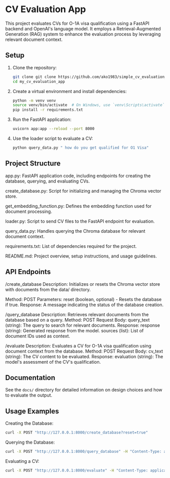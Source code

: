 # CV Evaluation App

This project evaluates CVs for O-1A visa qualification using a FastAPI backend and OpenAI's language model. It employs a Retrieval-Augmented Generation (RAG) system to enhance the evaluation process by leveraging relevant document context.

## Setup

1. Clone the repository:
    ```sh
    git clone git clone https://github.com/ako1983/simple_cv_evaluation_for_O1.git
    cd my_cv_evaluation_app
    ```

2. Create a virtual environment and install dependencies:
    ```sh
    python -m venv venv
    source venv/bin/activate  # On Windows, use `venv\Scripts\activate`
    pip install -r requirements.txt
    ```

3. Run the FastAPI application:
    ```sh
    uvicorn app:app --reload --port 8000
    ```

4. Use the loader script to evaluate a CV:
    ```sh
    python query_data.py " how do you get qualified for O1 Visa"
    ```

## Project Structure
app.py: FastAPI application code, including endpoints for creating the database, querying, and evaluating CVs.

create_database.py: Script for initializing and managing the Chroma vector store.

get_embedding_function.py: Defines the embedding function used for document processing.

loader.py: Script to send CV files to the FastAPI endpoint for evaluation.

query_data.py: Handles querying the Chroma database for relevant document context.

requirements.txt: List of dependencies required for the project.

README.md: Project overview, setup instructions, and usage guidelines.

## API Endpoints
/create_database
Description: Initializes or resets the Chroma vector store with documents from the data/ directory.

Method: POST
Parameters: reset (boolean, optional) - Resets the database if true.
Response: A message indicating the status of the database creation.

/query_database
Description: Retrieves relevant documents from the database based on a query.
Method: POST
Request Body:
query_text (string): The query to search for relevant documents.
Response:
response (string): Generated response from the model.
sources (list): List of document IDs used as context.

/evaluate
Description: Evaluates a CV for O-1A visa qualification using document context from the database.
Method: POST
Request Body:
cv_text (string): The CV content to be evaluated.
Response:
evaluation (string): The model's assessment of the CV's qualification.

## Documentation

See the `docs/` directory for detailed information on design choices and how to evaluate the output.

## Usage Examples
Creating the Database:
```sh
curl -X POST "http://127.0.0.1:8000/create_database?reset=true"
```

Querying the Database:
```sh
curl -X POST "http://127.0.0.1:8000/query_database" -H "Content-Type: application/json" -d '{"query_text": "specific question or keyword"}'
```

Evaluating a CV:

```sh
curl -X POST "http://127.0.0.1:8000/evaluate" -H "Content-Type: application/json" -d '{"cv_text": "CV content here"}'
```
